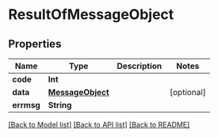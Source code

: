 # ResultOfMessageObject

## Properties
Name | Type | Description | Notes
------------ | ------------- | ------------- | -------------
**code** | **Int** |  | 
**data** | [**MessageObject**](MessageObject.md) |  | [optional] 
**errmsg** | **String** |  | 

[[Back to Model list]](../README.md#documentation-for-models) [[Back to API list]](../README.md#documentation-for-api-endpoints) [[Back to README]](../README.md)


